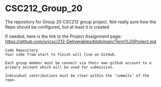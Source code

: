 # CSC212_Group_20
The repository for Group 20 CSC212 group project. Not really sure how the Repo should be configured, but at least it is created.

If needed, here is the link to the Project Assignment page:
https://github.com/uricsc/212-Deliverables/blob/main/Term%20Project.md

```
Code Repository
Your code from start to finish will live on GitHub.

Each group member must be connect via their own github account to a primary account which will be used for submission.

Individual contributions must be clear within the ‘commits’ of the repo.
```


